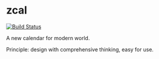 # zcal

[![Build Status](https://travis-ci.org/tzengyuxio/zcal.svg?branch=master)](https://travis-ci.org/tzengyuxio/zcal)

A new calendar for modern world.

Principle: design with comprehensive thinking, easy for use.